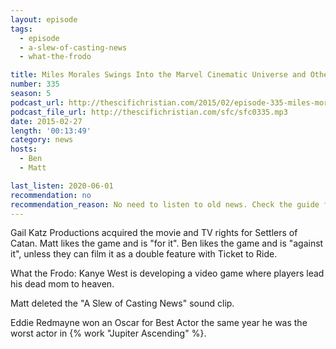 ```yaml
---
layout: episode
tags:
  - episode
  - a-slew-of-casting-news
  - what-the-frodo

title: Miles Morales Swings Into the Marvel Cinematic Universe and Other News
number: 335
season: 5
podcast_url: http://thescifichristian.com/2015/02/episode-335-miles-morales-swings-into-the-marvel-cinematic-universe-and-other-news/
podcast_file_url: http://thescifichristian.com/sfc/sfc0335.mp3
date: 2015-02-27
length: '00:13:49'
category: news
hosts:
  - Ben
  - Matt

last_listen: 2020-06-01
recommendation: no
recommendation_reason: No need to listen to old news. Check the guide for what's interesting in hindsight.
---
```


Gail Katz Productions acquired the movie and TV rights for Settlers of Catan. Matt likes the game and is "for it". Ben likes the game and is "against it", unless they can film it as a double feature with Ticket to Ride.

What the Frodo: Kanye West is developing a video game where players lead his dead mom to heaven.

Matt deleted the "A Slew of Casting News" sound clip.

Eddie Redmayne won an Oscar for Best Actor the same year he was the worst actor in {% work "Jupiter Ascending" %}.